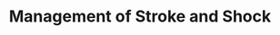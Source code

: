 ---
layout: page
title: Management of Stroke and Shock
description: Studying patients on treatments to better understand demographic impacts and clinical outcomes, aiming to refine critical care strategies.
img: #assets/img/3.jpg
importance: 1 #2
category: work
#giscus_comments: true
---